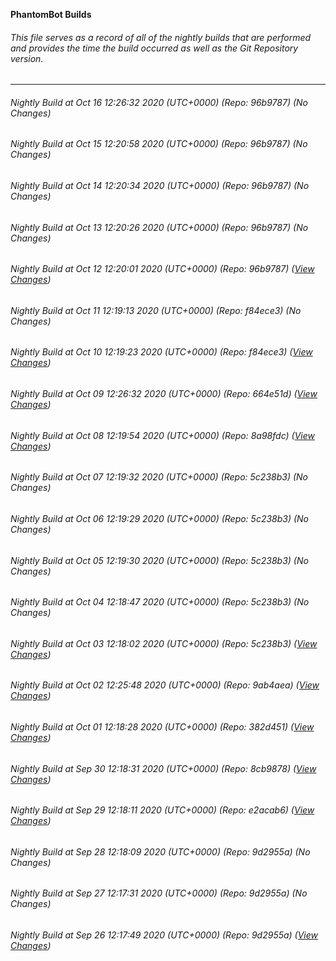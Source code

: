 **PhantomBot Builds**

###### This file serves as a record of all of the nightly builds that are performed and provides the time the build occurred as well as the Git Repository version.
-------------------------------------------------------------------------------------------------------------
###### Nightly Build at Oct 16 12:26:32 2020 (UTC+0000) (Repo: 96b9787) (No Changes)
###### Nightly Build at Oct 15 12:20:58 2020 (UTC+0000) (Repo: 96b9787) (No Changes)
###### Nightly Build at Oct 14 12:20:34 2020 (UTC+0000) (Repo: 96b9787) (No Changes)
###### Nightly Build at Oct 13 12:20:26 2020 (UTC+0000) (Repo: 96b9787) (No Changes)
###### Nightly Build at Oct 12 12:20:01 2020 (UTC+0000) (Repo: 96b9787) ([View Changes](https://github.com/PhantomBot/PhantomBot/compare/f84ece3...96b9787))
###### Nightly Build at Oct 11 12:19:13 2020 (UTC+0000) (Repo: f84ece3) (No Changes)
###### Nightly Build at Oct 10 12:19:23 2020 (UTC+0000) (Repo: f84ece3) ([View Changes](https://github.com/PhantomBot/PhantomBot/compare/664e51d...f84ece3))
###### Nightly Build at Oct 09 12:26:32 2020 (UTC+0000) (Repo: 664e51d) ([View Changes](https://github.com/PhantomBot/PhantomBot/compare/8a98fdc...664e51d))
###### Nightly Build at Oct 08 12:19:54 2020 (UTC+0000) (Repo: 8a98fdc) ([View Changes](https://github.com/PhantomBot/PhantomBot/compare/5c238b3...8a98fdc))
###### Nightly Build at Oct 07 12:19:32 2020 (UTC+0000) (Repo: 5c238b3) (No Changes)
###### Nightly Build at Oct 06 12:19:29 2020 (UTC+0000) (Repo: 5c238b3) (No Changes)
###### Nightly Build at Oct 05 12:19:30 2020 (UTC+0000) (Repo: 5c238b3) (No Changes)
###### Nightly Build at Oct 04 12:18:47 2020 (UTC+0000) (Repo: 5c238b3) (No Changes)
###### Nightly Build at Oct 03 12:18:02 2020 (UTC+0000) (Repo: 5c238b3) ([View Changes](https://github.com/PhantomBot/PhantomBot/compare/9ab4aea...5c238b3))
###### Nightly Build at Oct 02 12:25:48 2020 (UTC+0000) (Repo: 9ab4aea) ([View Changes](https://github.com/PhantomBot/PhantomBot/compare/382d451...9ab4aea))
###### Nightly Build at Oct 01 12:18:28 2020 (UTC+0000) (Repo: 382d451) ([View Changes](https://github.com/PhantomBot/PhantomBot/compare/8cb9878...382d451))
###### Nightly Build at Sep 30 12:18:31 2020 (UTC+0000) (Repo: 8cb9878) ([View Changes](https://github.com/PhantomBot/PhantomBot/compare/e2acab6...8cb9878))
###### Nightly Build at Sep 29 12:18:11 2020 (UTC+0000) (Repo: e2acab6) ([View Changes](https://github.com/PhantomBot/PhantomBot/compare/9d2955a...e2acab6))
###### Nightly Build at Sep 28 12:18:09 2020 (UTC+0000) (Repo: 9d2955a) (No Changes)
###### Nightly Build at Sep 27 12:17:31 2020 (UTC+0000) (Repo: 9d2955a) (No Changes)
###### Nightly Build at Sep 26 12:17:49 2020 (UTC+0000) (Repo: 9d2955a) ([View Changes](https://github.com/PhantomBot/PhantomBot/compare/a33636a...9d2955a))
